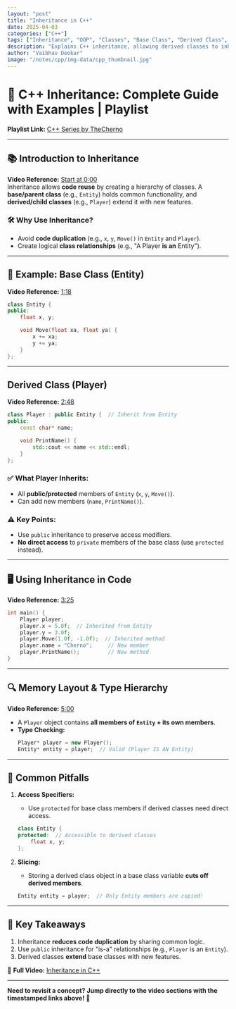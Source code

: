 ```yaml
---
layout: "post"
title: "Inheritance in C++"
date: 2025-04-03
categories: ["C++"]
tags: ["Inheritance", "OOP", "Classes", "Base Class", "Derived Class", "Code Reuse", "protected"]
description: "Explains C++ inheritance, allowing derived classes to inherit properties and methods from a base class for code reuse and establishing 'is-a' relationships."
author: "Vaibhav Deokar"
image: "/notes/cpp/img-data/cpp_thumbnail.jpg"
---
```

# 🎥 C++ Inheritance: Complete Guide with Examples | Playlist  
**Playlist Link:** [C++ Series by TheCherno](https://www.youtube.com/watch?v=9RJTQmK0YPI&list=PLlrATfBNZ98dudnM48yfGUldqGD0S4FFb&index=10)  

---

## 📚 **Introduction to Inheritance**  
**Video Reference:** [Start at 0:00](https://youtu.be/X8nYM8wdNRE?t=0)  
Inheritance allows **code reuse** by creating a hierarchy of classes. A **base/parent class** (e.g., `Entity`) holds common functionality, and **derived/child classes** (e.g., `Player`) extend it with new features.  

### 🛠️ **Why Use Inheritance?**  
- Avoid **code duplication** (e.g., `x`, `y`, `Move()` in `Entity` and `Player`).  
- Create logical **class relationships** (e.g., "A Player **is an** Entity").  

---

## 🧩 **Example: Base Class (Entity)**  
**Video Reference:** [1:18](https://youtu.be/X8nYM8wdNRE?t=78)  
```cpp  
class Entity {  
public:  
    float x, y;  

    void Move(float xa, float ya) {  
        x += xa;  
        y += ya;  
    }  
};  
```  

---

##  **Derived Class (Player)**  
**Video Reference:** [2:48](https://youtu.be/X8nYM8wdNRE?t=168)  
```cpp  
class Player : public Entity {  // Inherit from Entity  
public:  
    const char* name;  

    void PrintName() {  
        std::cout << name << std::endl;  
    }  
};  
```  

### ✅ **What Player Inherits:**  
- All **public/protected** members of `Entity` (`x`, `y`, `Move()`).  
- Can add new members (`name`, `PrintName()`).  

### ⚠️ **Key Points:**  
- Use `public` inheritance to preserve access modifiers.  
- **No direct access** to `private` members of the base class (use `protected` instead).  

---

## 🖥️ **Using Inheritance in Code**  
**Video Reference:** [3:25](https://youtu.be/X8nYM8wdNRE?t=205)  
```cpp  
int main() {  
    Player player;  
    player.x = 5.0f;  // Inherited from Entity  
    player.y = 3.0f;  
    player.Move(1.0f, -1.0f);  // Inherited method  
    player.name = "Cherno";     // New member  
    player.PrintName();         // New method  
}  
```  

---

## 🔍 **Memory Layout & Type Hierarchy**  
**Video Reference:** [5:00](https://youtu.be/X8nYM8wdNRE?t=300)  
- A `Player` object contains **all members of `Entity` + its own members**.  
- **Type Checking:**  
  ```cpp  
  Player* player = new Player();  
  Entity* entity = player;  // Valid (Player IS AN Entity)  
  ```  

---

## 🛑 **Common Pitfalls**  
1. **Access Specifiers:**  
   - Use `protected` for base class members if derived classes need direct access.  
   ```cpp  
   class Entity {  
   protected:  // Accessible to derived classes  
       float x, y;  
   };  
   ```  

2. **Slicing:**  
   - Storing a derived class object in a base class variable **cuts off derived members**.  
   ```cpp  
   Entity entity = player;  // Only Entity members are copied!  
   ```  

---

## 📌 **Key Takeaways**  
1. Inheritance **reduces code duplication** by sharing common logic.  
2. Use `public` inheritance for "is-a" relationships (e.g., `Player` is an `Entity`).  
3. Derived classes **extend** base classes with new features.  

🔗 **Full Video:** [Inheritance in C++](https://youtu.be/X8nYM8wdNRE)  

--- 

**Need to revisit a concept? Jump directly to the video sections with the timestamped links above!** 🚀
